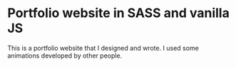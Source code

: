 # Portfolio website in SASS and vanilla JS
This is a portfolio website that I designed and wrote. I used some animations
developed by other people.
